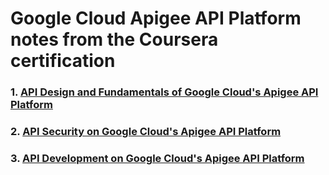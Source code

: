 # Google Cloud Apigee API Platform notes from the Coursera certification

### 1. [API Design and Fundamentals of Google Cloud's Apigee API Platform](1_API_Design_and_Fundamentals_of_Google_Cloud_s_Apigee_API_Platform.md)

### 2. [API Security on Google Cloud's Apigee API Platform](2_API_Security_on_Google_Cloud_s_Apigee_API_Platform.md)

### 3. [API Development on Google Cloud's Apigee API Platform](3_API_Development_on_Google_Cloud_s_Apigee_API_Platform.md)
